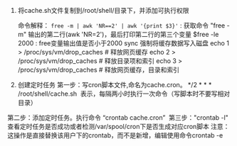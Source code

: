1. 将cache.sh文件复制到/root/shell/目录下，并添加可执行权限

   命令解释：
   `free -m | awk 'NR==2' | awk '{print $3}'` : 获取命令 "free -m" 输出的第二行(awk 'NR=2')，最后打印第二行的第三个变量
   $free -le  2000 : free变量输出值是否小于2000
   sync
   强制将缓存数据写入磁盘
   echo 1 > /proc/sys/vm/drop_caches      # 释放网页缓存
   echo 2 > /proc/sys/vm/drop_caches      # 释放目录项和索引
   echo 3 > /proc/sys/vm/drop_caches      # 释放网页缓存，目录和索引

2. 创建定时任务
  第一步：写cron脚本文件,命名为cache.cron。
  */2 * * * /root/shell/cache.sh  表示，每隔两小时执行一次命令（写脚本时不要写相对目录）

  第二步：添加定时任务。执行命令 “crontab cache.cron” 
  第三步："crontab -l" 查看定时任务是否成功或者检测/var/spool/cron下是否生成对应cron脚本
  注意：这操作是直接替换该用户下的crontab，而不是新增，编辑使用命令crontab -e